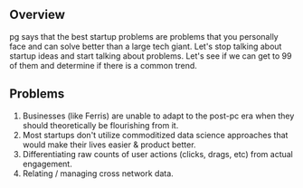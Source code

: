 ## Overview ##
pg says that the best startup problems are problems that you personally face and can solve better than a large tech giant. Let's stop talking about startup ideas and start talking about problems. Let's see if we can get to 99 of them and determine if there is a common trend.

## Problems ##
1. Businesses (like Ferris) are unable to adapt to the post-pc era when they should theoretically be flourishing from it.
2. Most startups don't utilize commoditized data science approaches that would make their lives easier & product better.
3. Differentiating raw counts of user actions (clicks, drags, etc) from actual engagement.
4. Relating / managing cross network data.
